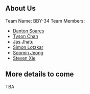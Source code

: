 ## About Us
Team Name: BBY-34
Team Members: 
- [Danton Soares](https://github.com/Danton1)
- [Tyson Chan](https://github.com/tysonchan1)
- [Jas Jhatu](#)
- [Simon Lotzkar](https://github.com/SimonLotzkar)
- [Soomin Jeong](https://github.com/SoominJ06)
- [Steven Xie](https://github.com/sxht)
## More details to come
TBA